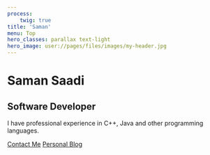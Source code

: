 ```yaml
---
process:
    twig: true
title: 'Saman'
menu: Top
hero_classes: parallax text-light
hero_image: user://pages/files/images/my-header.jpg
---
```


# Saman Saadi
## Software Developer

I have professional experience in C++, Java and other programming languages.

[Contact Me](https://www.linkedin.com/in/samansaadi?classes=btn,btn-primary,btn-lg)
[Personal Blog](/blog?classes=btn,btn-primary,btn-lg)
